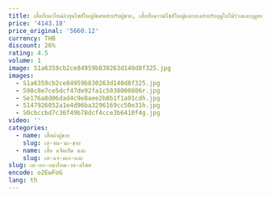 ```yaml
---
title: เสื้อกั๊กมาใหม่ล่าสุดไซส์ใหญ่พิเศษสำหรับผู้ชาย, เสื้อกั๊กดาวน์ไซส์ใหญ่และบางสำหรับฤดูใบไม้ร่วงและฤดูหนาวเสื้อโค้ทลำลอง4XL 5XL 3XL 7XL 8XL
price: '4143.18'
price_original: '5660.12'
currency: THB
discount: 26%
rating: 4.5
volume: 1
image: S1a6359cb2ce84959b830263d140d8f325.jpg
images:
  - S1a6359cb2ce84959b830263d140d8f325.jpg
  - S98c8e7ce5dcf47de92fa1c5038000886r.jpg
  - Se176a8d06dad4c9e8aee2b8b1f1a91cdh.jpg
  - S147926052a1e4d96ba3296169cc50e31h.jpg
  - S0cbccbd7c36f49b78dcf4cce3b6410f4g.jpg
video: ''
categories:
  - name: เสื้อผ้าผู้ชาย
    slug: เส-อผ-าผ-ชาย
  - name: เสื้อ แจ็คเก็ต และ
    slug: เส-แจ-คเก-และ
slug: เส-อก-กมาใหม-าส-ดไซส
encode: o2EwFoG
lang: th
---
```

  